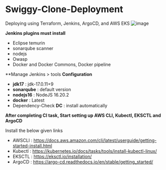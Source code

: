 # Swiggy-Clone-Deployment
Deploying using Terraform, Jenkins, ArgoCD, and AWS EKS
![image](https://github.com/user-attachments/assets/b96c6124-3c7f-4ab6-9470-15f042e2167e)


**Jenkins plugins must install**
- Eclipse temurin
- sonarqube scanner
- nodejs
- Owasp
- Docker and Docker Commons, Docker pipeline

**Manage Jenkins > tools **Configuration**
- **jdk17**            : jdk-17.0.11+9
- **sonarqube**        : default version
- **nodejs16**         : NodeJS 16.20.2
- **docker**           : Latest
- Dependency-Check
  **DC**               : install automatically 

**After completing CI task, Start setting up AWS CLI, Kubectl, EKSCTL and ArgoCD**

Install the below given links

- AWSCLI  : https://docs.aws.amazon.com/cli/latest/userguide/getting-started-install.html
- Kubectl : https://kubernetes.io/docs/tasks/tools/install-kubectl-linux/ 
- EKSCTL  : https://eksctl.io/installation/
- ArgoCD  : https://argo-cd.readthedocs.io/en/stable/getting_started/

